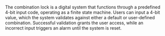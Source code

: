 
The combination lock is a digital system that functions through a predefined 4-bit input code, operating as a finite state machine. Users can input a 4-bit value, which the system validates against either a default or user-defined combination.  Successful validation grants the user access, while an incorrect input triggers an alarm until the system is reset.
